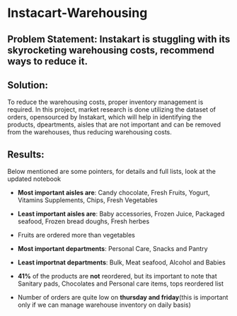 # Instacart-Warehousing
## Problem Statement: Instakart is stuggling with its skyrocketing warehousing costs, recommend ways to reduce it.
## Solution:
To reduce the warehousing costs, proper inventory management is required.
In this project, market research is done utilizing the dataset of orders, opensourced by Instakart, which will help in identifying the products, dpeartments, aisles that are not important and can be removed from the warehouses, thus reducing warehousing costs.

## Results:
Below mentioned are some pointers, for details and full lists, look at the updated notebook
* **Most important aisles are**: Candy chocolate, Fresh Fruits, Yogurt, Vitamins Supplements, Chips, Fresh Vegetables
* **Least important aisles are**: Baby accessories, Frozen Juice, Packaged seafood, Frozen bread doughs, Fresh herbes
* Fruits are ordered more than vegetables

* **Most important departments**: Personal Care, Snacks and Pantry
* **Least importnat departments**: Bulk, Meat seafood, Alcohol and Babies

* **41%** of the products are **not** reordered, but its important to note that Sanitary pads, Chocolates and Personal care items, tops reordered list

* Number of orders are quite low on **thursday and friday**(this is important only if we can manage warehouse inventory on daily basis)
